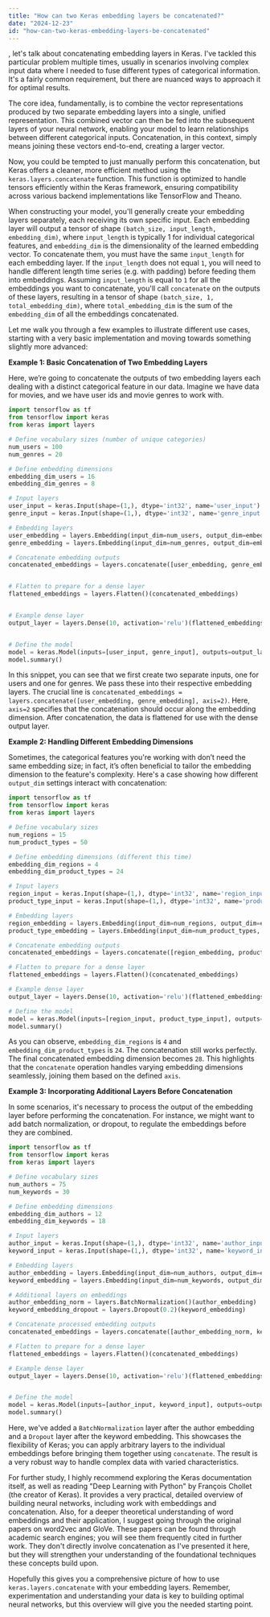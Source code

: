 ```yaml
---
title: "How can two Keras embedding layers be concatenated?"
date: "2024-12-23"
id: "how-can-two-keras-embedding-layers-be-concatenated"
---
```


, let's talk about concatenating embedding layers in Keras. I've tackled this particular problem multiple times, usually in scenarios involving complex input data where I needed to fuse different types of categorical information. It's a fairly common requirement, but there are nuanced ways to approach it for optimal results.

The core idea, fundamentally, is to combine the vector representations produced by two separate embedding layers into a single, unified representation. This combined vector can then be fed into the subsequent layers of your neural network, enabling your model to learn relationships between different categorical inputs. Concatenation, in this context, simply means joining these vectors end-to-end, creating a larger vector.

Now, you could be tempted to just manually perform this concatenation, but Keras offers a cleaner, more efficient method using the `keras.layers.concatenate` function. This function is optimized to handle tensors efficiently within the Keras framework, ensuring compatibility across various backend implementations like TensorFlow and Theano.

When constructing your model, you'll generally create your embedding layers separately, each receiving its own specific input. Each embedding layer will output a tensor of shape `(batch_size, input_length, embedding_dim)`, where `input_length` is typically 1 for individual categorical features, and `embedding_dim` is the dimensionality of the learned embedding vector. To concatenate them, you must have the same `input_length` for each embedding layer. If the `input_length` does not equal `1`, you will need to handle different length time series (e.g. with padding) before feeding them into embeddings. Assuming `input_length` is equal to `1` for all the embeddings you want to concatenate, you'll call `concatenate` on the outputs of these layers, resulting in a tensor of shape `(batch_size, 1, total_embedding_dim)`, where `total_embedding_dim` is the sum of the `embedding_dim` of all the embeddings concatenated.

Let me walk you through a few examples to illustrate different use cases, starting with a very basic implementation and moving towards something slightly more advanced:

**Example 1: Basic Concatenation of Two Embedding Layers**

Here, we’re going to concatenate the outputs of two embedding layers each dealing with a distinct categorical feature in our data. Imagine we have data for movies, and we have user ids and movie genres to work with.

```python
import tensorflow as tf
from tensorflow import keras
from keras import layers

# Define vocabulary sizes (number of unique categories)
num_users = 100
num_genres = 20

# Define embedding dimensions
embedding_dim_users = 16
embedding_dim_genres = 8

# Input layers
user_input = keras.Input(shape=(1,), dtype='int32', name='user_input')
genre_input = keras.Input(shape=(1,), dtype='int32', name='genre_input')

# Embedding layers
user_embedding = layers.Embedding(input_dim=num_users, output_dim=embedding_dim_users, name='user_embedding')(user_input)
genre_embedding = layers.Embedding(input_dim=num_genres, output_dim=embedding_dim_genres, name='genre_embedding')(genre_input)

# Concatenate embedding outputs
concatenated_embeddings = layers.concatenate([user_embedding, genre_embedding], axis=2)


# Flatten to prepare for a dense layer
flattened_embeddings = layers.Flatten()(concatenated_embeddings)


# Example dense layer
output_layer = layers.Dense(10, activation='relu')(flattened_embeddings)


# Define the model
model = keras.Model(inputs=[user_input, genre_input], outputs=output_layer)
model.summary()

```

In this snippet, you can see that we first create two separate inputs, one for users and one for genres. We pass these into their respective embedding layers. The crucial line is `concatenated_embeddings = layers.concatenate([user_embedding, genre_embedding], axis=2)`. Here, `axis=2` specifies that the concatenation should occur along the embedding dimension. After concatenation, the data is flattened for use with the dense output layer.

**Example 2: Handling Different Embedding Dimensions**

Sometimes, the categorical features you're working with don’t need the same embedding size; in fact, it’s often beneficial to tailor the embedding dimension to the feature's complexity. Here's a case showing how different `output_dim` settings interact with concatenation:

```python
import tensorflow as tf
from tensorflow import keras
from keras import layers

# Define vocabulary sizes
num_regions = 15
num_product_types = 50

# Define embedding dimensions (different this time)
embedding_dim_regions = 4
embedding_dim_product_types = 24

# Input layers
region_input = keras.Input(shape=(1,), dtype='int32', name='region_input')
product_type_input = keras.Input(shape=(1,), dtype='int32', name='product_type_input')

# Embedding layers
region_embedding = layers.Embedding(input_dim=num_regions, output_dim=embedding_dim_regions, name='region_embedding')(region_input)
product_type_embedding = layers.Embedding(input_dim=num_product_types, output_dim=embedding_dim_product_types, name='product_type_embedding')(product_type_input)

# Concatenate embedding outputs
concatenated_embeddings = layers.concatenate([region_embedding, product_type_embedding], axis=2)

# Flatten to prepare for a dense layer
flattened_embeddings = layers.Flatten()(concatenated_embeddings)

# Example dense layer
output_layer = layers.Dense(10, activation='relu')(flattened_embeddings)

# Define the model
model = keras.Model(inputs=[region_input, product_type_input], outputs=output_layer)
model.summary()
```

As you can observe, `embedding_dim_regions` is `4` and `embedding_dim_product_types` is `24`. The concatenation still works perfectly. The final concatenated embedding dimension becomes `28`. This highlights that the `concatenate` operation handles varying embedding dimensions seamlessly, joining them based on the defined `axis`.

**Example 3: Incorporating Additional Layers Before Concatenation**

In some scenarios, it's necessary to process the output of the embedding layer before performing the concatenation. For instance, we might want to add batch normalization, or dropout, to regulate the embeddings before they are combined.

```python
import tensorflow as tf
from tensorflow import keras
from keras import layers

# Define vocabulary sizes
num_authors = 75
num_keywords = 30

# Define embedding dimensions
embedding_dim_authors = 12
embedding_dim_keywords = 18

# Input layers
author_input = keras.Input(shape=(1,), dtype='int32', name='author_input')
keyword_input = keras.Input(shape=(1,), dtype='int32', name='keyword_input')

# Embedding layers
author_embedding = layers.Embedding(input_dim=num_authors, output_dim=embedding_dim_authors, name='author_embedding')(author_input)
keyword_embedding = layers.Embedding(input_dim=num_keywords, output_dim=embedding_dim_keywords, name='keyword_embedding')(keyword_input)

# Additional layers on embeddings
author_embedding_norm = layers.BatchNormalization()(author_embedding)
keyword_embedding_dropout = layers.Dropout(0.2)(keyword_embedding)

# Concatenate processed embedding outputs
concatenated_embeddings = layers.concatenate([author_embedding_norm, keyword_embedding_dropout], axis=2)

# Flatten to prepare for a dense layer
flattened_embeddings = layers.Flatten()(concatenated_embeddings)

# Example dense layer
output_layer = layers.Dense(10, activation='relu')(flattened_embeddings)


# Define the model
model = keras.Model(inputs=[author_input, keyword_input], outputs=output_layer)
model.summary()

```

Here, we've added a `BatchNormalization` layer after the author embedding and a `Dropout` layer after the keyword embedding. This showcases the flexibility of Keras; you can apply arbitrary layers to the individual embeddings before bringing them together using `concatenate`. The result is a very robust way to handle complex data with varied characteristics.

For further study, I highly recommend exploring the Keras documentation itself, as well as reading "Deep Learning with Python" by François Chollet (the creator of Keras). It provides a very practical, detailed overview of building neural networks, including work with embeddings and concatenation. Also, for a deeper theoretical understanding of word embeddings and their application, I suggest going through the original papers on word2vec and GloVe. These papers can be found through academic search engines; you will see them frequently cited in further work. They don't directly involve concatenation as I've presented it here, but they will strengthen your understanding of the foundational techniques these concepts build upon.

Hopefully this gives you a comprehensive picture of how to use `keras.layers.concatenate` with your embedding layers. Remember, experimentation and understanding your data is key to building optimal neural networks, but this overview will give you the needed starting point.
